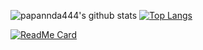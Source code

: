 ![papannda444's github stats](https://github-readme-stats.vercel.app/api?username=papannda444&count_private=true&show_icons=true)
[![Top Langs](https://github-readme-stats.vercel.app/api/top-langs/?username=papannda444)](https://github.com/papannda444/github-readme-stats)

[![ReadMe Card](https://github-readme-stats.vercel.app/api/pin/?username=papannda444&repo=GCCCShooting&show_owner=true)](https://github.com/anuraghazra/github-readme-stats)
